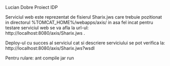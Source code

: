 Lucian Dobre
Proiect IDP

Serviciul web este reprezentat de fisierul Sharix.jws care trebuie pozitionat in directorul
%TOMCAT_HOME%/webapps/axis/ in asa fel incat pentru testare serviciul web se va afla
la url-ul: http://localhost:8080/axis/Sharix.jws .

Deploy-ul cu succes al serviciul cat si descriere serviciului se pot verifica la:
http://localhost:8080/axis/Sharix.jws?wsdl

Pentru rulare: ant compile jar run
